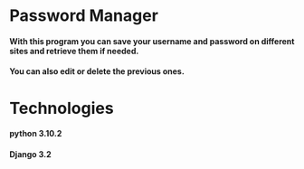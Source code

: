 # Password Manager
#### With this program you can save your username and password on different sites and retrieve them if needed.
#### You can also edit or delete the previous ones.

# Technologies
#### python 3.10.2
#### Django 3.2
